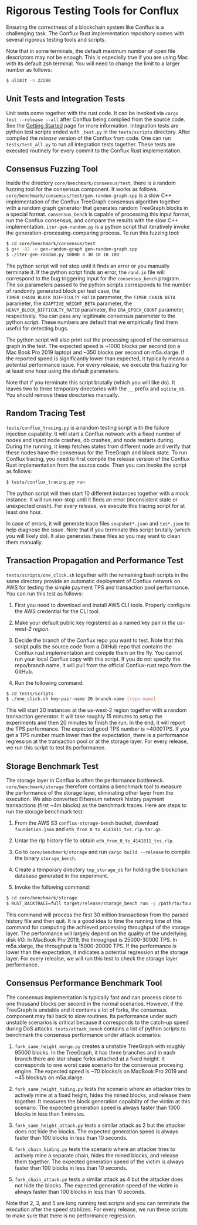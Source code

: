 # Rigorous Testing Tools for Conflux

Ensuring the correctness of a blockchain system like Conflux is a challenging
task. The Conflux Rust implementation repository comes with several rigorous
testing tools and scripts.

Note that in some terminals, the default maximum number of open file
descriptors may not be enough. This is especially true if you are using Mac
with its default zsh terminal. You will need to change the limit to a larger
number as follows:

```bash
$ ulimit -n 22288
```

## Unit Tests and Integration Tests

Unit tests come together with the rust code. It can be invoked via `cargo test
--release --all` after Conflux being complied from the source code. See the
[Getting Started](https://conflux-chain.github.io/conflux-doc/get_started/)
page for more information. Integration tests are python test scripts ended with
`_test.py` in the `tests/scripts` directory. After compiled the *release*
version of the Conflux from code. One can run `tests/test_all.py` to run all
integration tests together. These tests are executed routinely for every commit
to the Conflux Rust implementation. 

## Consensus Fuzzing Tool

Inside the directory `core/benchmark/consensus/test`, there is a random fuzzing
tool for the consensus component. It works as follows.
`core/benchmark/consensus/test/gen-random-graph.cpp` is a slow C++
implementation of the Conflux TreeGraph consensus algorithm together with a
random graph generator that generates random TreeGraph blocks in a special
format. `consensus_bench` is capable of processing this input format, run the
Conflux consensus, and compare the results with the slow C++ implementation.
`iter-gen-random.py` is a python script that iteratively invoke the
generation-processing-comparing process. To run this fuzzing tool:

```bash
$ cd core/benchmark/consensus/test
$ g++ -O2 -o gen-random-graph gen-random-graph.cpp
$ ./iter-gen-random.py 10000 3 30 10 10 100
```

The python script will not stop until it finds an error or you manually
terminate it. If the python script finds an error, the `rand.in` file will
correspond to the bug triggering input for the `consensus_bench` program. The
six parameters passed to the python scripts corresponds to the number of
randomly generated block per test case, the
`TIMER_CHAIN_BLOCK_DIFFICULTY_RATIO` parameter, the `TIMER_CHAIN_BETA`
parameter, the `ADAPTIVE_WEIGHT_BETA` parameter, the
`HEAVY_BLOCK_DIFFICULTY_RATIO` parameter, the `ERA_EPOCH_COUNT` parameter,
respectively. You can pass any legitimate consensus parameter to the python
script. These numbers are default that we empirically find them useful for
detecting bugs.

The python script will also print out the processing speed of the consensus
graph in the test. The expected speed is ~1000 blocks per second (on a Mac Book
Pro 2019 laptop) and ~350 blocks per second on m5a.xlarge. If the reported
speed is significantly lower than expected, it typically means a potential
performance issue. For every release, we execute this fuzzing for at least one
hour using the default parameters.

Note that if you terminate this script brutally (which you will like do). It
leaves two to three temporary directories with the `__` prefix and `sqlite_db`.
You should remove these directories manually.

## Random Tracing Test

`tests/conflux_tracing.py` is a random testing script with the failure
injection capability. It will start a Conflux network with a fixed number of
nodes and inject node crashes, db crashes, and node restarts during. During the
running, it keep fetches states from different node and verify that these nodes
have the consensus for the TreeGraph and block state. To run Conflux tracing,
you need to first compile the release version of the Conflux Rust implementation
from the source code. Then you can invoke the script as follows:

```bash
$ tests/conflux_tracing.py run
```

The python script will then start 10 different instances together with a mock
instance. It will run non-stop until it finds an error (inconsistent state or
unexpected crash). For every release, we execute this tracing script for at
least one hour. 

In case of errors, it will generate trace files `snapshot*.json` and
`txs*.json` to help diagnose the issue. Note that if you terminate this script
brutally (which you will likely do). It also generates these files so you may
want to clean them manually.

## Transaction Propagation and Performance Test

`tests/scripts/one_click.sh` together with the remaining bash scripts in the
same directory provide an automatic deployment of Conflux network on AWS for
testing the simple payment TPS and transaction pool performance. You can run
this test as follows:

1. First you need to download and install AWS CLI tools. Properly configure the
AWS credential for the CLI tool.

2. Make your default public key registered as a named key pair in *the us-west-2 region*.

3. Decide the branch of the Conflux repo you want to test. Note that this
script pulls the source code from a GitHub repo that contains the Conflux rust
implementation and compile them on the fly. You cannot run your local Conflux
copy with this script. If you do not specify the repo/branch name, it will pull
from the official Conflux-rust repo from the GitHub.

4. Run the following command:

```bash
$ cd tests/scripts
$ ./one_click.sh key-pair-name 20 branch-name [repo-name]
```

This will start 20 instances at the us-west-2 region together with a random
transaction generator. It will take roughly 15 minutes to setup the experiments
and then 20 minutes to finish the run. In the end, it will report the TPS
performance. The expected good TPS number is ~4000TPS. If you get a TPS number
much lower than the expectation, there is a performance regression at the
transaction pool or at the storage layer. For every release, we run this script
to test its performance.

## Storage Benchmark Test

The storage layer in Conflux is often the performance bottleneck.
`core/benchmark/storage` therefore contains a benchmark tool to measure the
performance of the storage layer, eliminating other layer from the execution.
We also converted Ethereum network history payment transactions (first ~4m
blocks) as the benchmark traces. Here are steps to run the storage benchmark
test:

1. From the AWS S3 `conflux-storage-bench` bucket, download `foundation.json`
and `eth_from_0_to_4141811_txs.rlp.tar.gz`.

2. Untar the rlp history file to obtain `eth_from_0_to_4141811_txs.rlp`.

3. Go to `core/benchmark/storage` and run `cargo build --release` to compile
the binary `storage_bench`.

4. Create a temporary directory `tmp_storage_db` for holding the blockchain
database generated in the experiment.

5. Invoke the following command:

```bash
$ cd core/benchmark/storage
$ RUST_BACKTRACE=full target/release/storage_bench run -g /path/to/foundation.json -t /path/to/eth_from_0_to_4141811_txs.rlp -d /path/to/tmp_storage_db --txs_to_process 30000000 --skip 1156773812
```

This command will process the first 30 million transactiosn from the parsed
history file and then quit. It is a good idea to time the running time of this
command for computing the achieved processing throughput of the storage layer.
The performance will largely depend on the quality of the underlying disk I/O.
In MacBook Pro 2019, the throughput is 25000-30000 TPS. In m5a.xlarge, the
throughput is 15000-20000 TPS. If the performance is lower than the
expectation, it indicates a potential regression at the storage layer. For
every relealse, we will run this test to check the storage layer performance.

## Consensus Performance Benchmark Tool

The consensus implementation is typically fast and can process close to one
thousand blocks per second in the normal scenarios. However, if the TreeGraph
is unstable and it contains a lot of forks, the consensus component may fail
back to slow routines. Its performance under such unstable scenarios is
critical because it corresponds to the catch-up speed during DoS attacks.
`tests/attack_bench` contains a list of python scripts to benchmark the
consensus performance under attack scenarios:

1. `fork_same_height_merge.py` creates a unstable TreeGraph with roughly 95000
blocks. In the TreeGraph, it has three branches and in each branch there are
star shape forks attached at a fixed height. It corresponds to one worst case
scenario for the consensus procesing engine. The expected speed is ~70 blocks/s
on MacBook Pro 2019 and ~45 blocks/s on m5a.xlarge.

2. `fork_same_height_hiding.py` tests the scenario where an attacker tries to
actively mine at a fixed height, hides the mined blocks, and release them
together. It measures the block generation capaiblity of the victim at this
scenario. The expected generation speed is always faster than 1000 blocks in
less than 1 minutes. 

3. `fork_same_height_attack.py` tests a similar attack as 2 but the attacker
does not hide the blocks. The expected generation speed is always faster than
100 blocks in less than 10 seconds.

4. `fork_chain_hiding.py` tests the scenario where an attacker tries to
actively mine a separate chain, hides the mined blocks, and release them
together. The expected generation speed of the victim is always faster than 100
blocks in less than 10 seconds.

5. `fork_chain_attack.py` tests a similar attack as 4 but the attacker does not
hide the blocks. The expected generation speed of the victim is always faster
than 100 blocks in less than 10 seconds.

Note that 2, 3, and 5 are long running test scripts and you can terminate the
execution after the speed stablizes. For every release, we run these scripts to
make sure that there is no performance regression.
